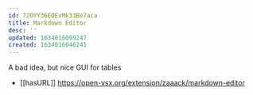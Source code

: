 ```yaml
---
id: 72OYY36EOEvMk33Be7aca
title: Markdown Editor
desc: ''
updated: 1634016099247
created: 1634016046241
---
```

A bad idea, but nice GUI for tables 

- [[hasURL]] https://open-vsx.org/extension/zaaack/markdown-editor
